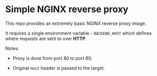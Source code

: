 # Simple NGINX reverse proxy

This repo provides an extremely basic NGINX reverse proxy image.

It requires a single environment variable - `BACKEND_HOST` which defines where requests are sent to over **HTTP**.

Notes:

- Proxy is done from port 80 to port 80;

- Original `Host` header is passed to the target.
